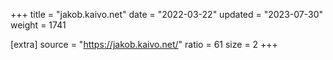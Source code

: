 +++
title = "jakob.kaivo.net"
date = "2022-03-22"
updated = "2023-07-30"
weight = 1741

[extra]
source = "https://jakob.kaivo.net/"
ratio = 61
size = 2
+++
